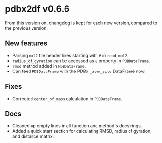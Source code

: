 # pdbx2df v0.6.6

From this version on, changelog is kept for each new version, compared to the previous version.

## New features
- Parsing `mol2` file header lines starting with `#` in `read_mol2`.
- `radius_of_gyration` can be accessed as a property in `PDBDataFrame`.
- `rmsd` method added in `PDBDataFrame`.
- Can feed `PDBDataFrame` with the PDBx `_atom_site` DataFrame now.

## Fixes
- Corrected `center_of_mass` calculation in `PDBDataFrame`.

## Docs
- Cleaned up empty lines in all function and method's docstrings.
- Added a quick start section for calculating RMSD, radius of gyration, and distance matrix.

